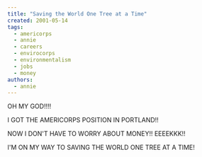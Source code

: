 ```yaml
---
title: "Saving the World One Tree at a Time"
created: 2001-05-14
tags:
  - americorps
  - annie
  - careers
  - envirocorps
  - environmentalism
  - jobs
  - money
authors:
  - annie
---
```


OH MY GOD!!!!

I GOT THE AMERICORPS POSITION IN PORTLAND!!

NOW I DON'T HAVE TO WORRY ABOUT MONEY!! EEEEKKK!!

I'M ON MY WAY TO SAVING THE WORLD ONE TREE AT A TIME!
